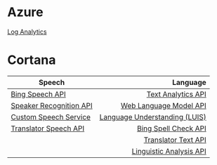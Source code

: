 # Azure
[Log Analytics](https://microshak.github.io/MicroNotes/Notes.html?path=Azure/LogAnalytics) 

# Cortana

| Speech        | Language  |         
| ------------- | -------------:| 
| [Bing Speech API](https://microshak.github.io/MicroNotes/Notes.html?path=Azure/LogAnalytics) | [Text Analytics API](https://microshak.github.io/MicroNotes/Notes.html?path=Azure/LogAnalytics) | 
| [Speaker Recognition API](https://microshak.github.io/MicroNotes/Notes.html?path=Azure/LogAnalytics) | [Web Language Model API](https://microshak.github.io/MicroNotes/Notes.html?path=Azure/LogAnalytics) | 
| [Custom Speech Service](https://microshak.github.io/MicroNotes/Notes.html?path=Azure/LogAnalytics) | [Language Understanding (LUIS)](https://microshak.github.io/MicroNotes/Notes.html?path=Azure/LogAnalytics) | 
| [Translator Speech API](https://microshak.github.io/MicroNotes/Notes.html?path=Azure/LogAnalytics) | [Bing Spell Check API](https://microshak.github.io/MicroNotes/Notes.html?path=Azure/LogAnalytics) | 
|  | [Translator Text API](https://microshak.github.io/MicroNotes/Notes.html?path=Azure/LogAnalytics) | 
|  | [Linguistic Analysis API](https://microshak.github.io/MicroNotes/Notes.html?path=Azure/LogAnalytics) | 
